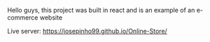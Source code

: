Hello guys, this project was built in react and is an example of an e-commerce website

Live server: https://josepinho99.github.io/Online-Store/

